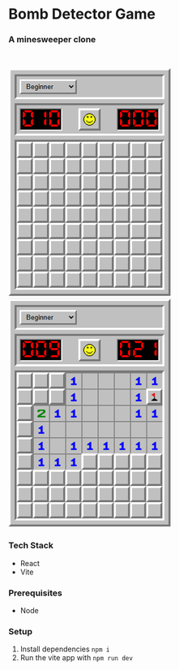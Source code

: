 # Bomb Detector Game
### A minesweeper clone
<br />

![Beginner game screenshot 1](public/screenshots/Beginner-1.PNG)
![Beginner game screenshot 2](public/screenshots/Beginner-2.PNG)

### Tech Stack
- React
- Vite

### Prerequisites
- Node

### Setup
1. Install dependencies `npm i`
2. Run the vite app with `npm run dev`

